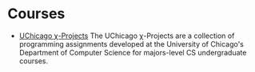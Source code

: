 # Courses

* [UChicago χ-Projects](http://chi.cs.uchicago.edu/index.html)  The UChicago χ-Projects are a collection of programming assignments developed at the University of Chicago's Department of Computer Science for majors-level CS undergraduate courses.
